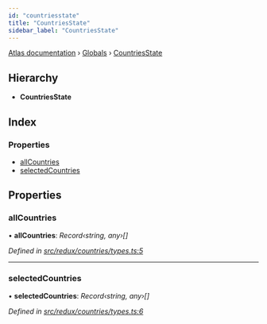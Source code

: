 ```yaml
---
id: "countriesstate"
title: "CountriesState"
sidebar_label: "CountriesState"
---
```


[Atlas documentation](../index.md) › [Globals](../globals.md) › [CountriesState](countriesstate.md)

## Hierarchy

* **CountriesState**

## Index

### Properties

* [allCountries](countriesstate.md#allcountries)
* [selectedCountries](countriesstate.md#selectedcountries)

## Properties

###  allCountries

• **allCountries**: *Record‹string, any›[]*

*Defined in [src/redux/countries/types.ts:5](https://github.com/chronark/atlas/blob/4bbedb2/src/redux/countries/types.ts#L5)*

___

###  selectedCountries

• **selectedCountries**: *Record‹string, any›[]*

*Defined in [src/redux/countries/types.ts:6](https://github.com/chronark/atlas/blob/4bbedb2/src/redux/countries/types.ts#L6)*
